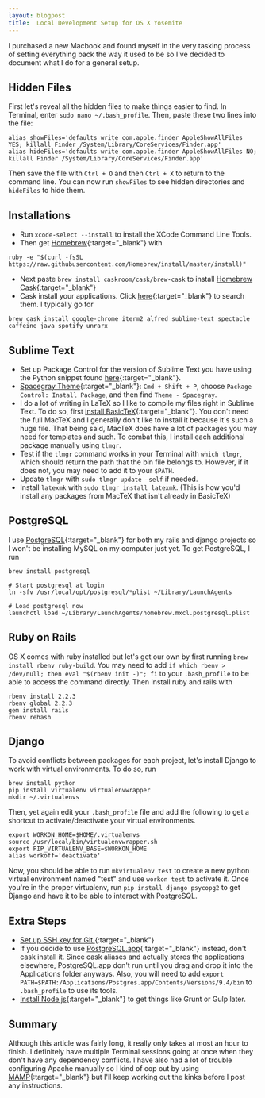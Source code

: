 ```yaml
---
layout: blogpost
title:  Local Development Setup for OS X Yosemite
---
```


I purchased a new Macbook and found myself in the very tasking process of setting everything back the way it used to be so I've decided to document what I do for a general setup.

## Hidden Files
First let's reveal all the hidden files to make things easier to find. In Terminal, enter `sudo nano ~/.bash_profile`. Then, paste these two lines into the file:

``` shell
alias showFiles='defaults write com.apple.finder AppleShowAllFiles YES; killall Finder /System/Library/CoreServices/Finder.app'
alias hideFiles='defaults write com.apple.finder AppleShowAllFiles NO; killall Finder /System/Library/CoreServices/Finder.app'
```

Then save the file with `Ctrl + O` and then `Ctrl + X` to return to the command line. You can now run `showFiles` to see hidden directories and `hideFiles` to hide them.

## Installations
- Run `xcode-select --install` to install the XCode Command Line Tools.
- Then get [Homebrew][homebrew]{:target="_blank"} with

``` shell
ruby -e "$(curl -fsSL https://raw.githubusercontent.com/Homebrew/install/master/install)"
```

- Next paste `brew install caskroom/cask/brew-cask` to install [Homebrew Cask][cask]{:target="_blank"}
- Cask install your applications. Click [here][cask-search]{:target="_blank"} to search them. I typically go for

``` shell
brew cask install google-chrome iterm2 alfred sublime-text spectacle caffeine java spotify unrarx
```

## Sublime Text
- Set up Package Control for the version of Sublime Text you have using the Python snippet found [here][package-control]{:target="_blank"}.
- [Spacegray Theme][spacegray]{:target="_blank"}: `Cmd + Shift + P`, choose `Package Control: Install Package`, and then find `Theme - Spacegray`.
- I do a lot of writing in LaTeX so I like to compile my files right in Sublime Text. To do so, first [install BasicTeX][basictex]{:target="_blank"}. You don't need the full MacTeX and I generally don't like to install it because it's such a huge file. That being said, MacTeX does have a lot of packages you may need for templates and such. To combat this, I install each additional package manually using `tlmgr`.
- Test if the `tlmgr` command works in your Terminal with `which tlmgr`, which should return the path that the bin file belongs to. However, if it does not, you may need to add it to your `$PATH`.
- Update `tlmgr` with `sudo tlmgr update —self` if needed.
- Install `latexmk` with `sudo tlmgr install latexmk`. (This is how you'd install any packages from MacTeX that isn't already in BasicTeX)

## PostgreSQL
I use [PostgreSQL][postgresql]{:target="_blank"} for both my rails and django projects so I won't be installing MySQL on my computer just yet. To get PostgreSQL, I run

``` shell
brew install postgresql

# Start postgresql at login
ln -sfv /usr/local/opt/postgresql/*plist ~/Library/LaunchAgents

# Load postgresql now
launchctl load ~/Library/LaunchAgents/homebrew.mxcl.postgresql.plist
```

## Ruby on Rails
OS X comes with ruby installed but let's get our own by first running `brew install rbenv ruby-build`. You may need to add `if which rbenv > /dev/null; then eval "$(rbenv init -)"; fi` to your `.bash_profile` to be able to access the command directly. Then install ruby and rails with

``` shell
rbenv install 2.2.3
rbenv global 2.2.3
gem install rails
rbenv rehash
```

## Django
To avoid conflicts between packages for each project, let's install Django to work with virtual environments. To do so, run

``` shell
brew install python
pip install virtualenv virtualenvwrapper
mkdir ~/.virtualenvs
```

Then, yet again edit your `.bash_profile` file and add the following to get a shortcut to activate/deactivate your virtual environments.

``` shell
export WORKON_HOME=$HOME/.virtualenvs
source /usr/local/bin/virtualenvwrapper.sh
export PIP_VIRTUALENV_BASE=$WORKON_HOME
alias workoff='deactivate'
```

Now, you should be able to run `mkvirtualenv test` to create a new python virtual environment named "test" and use `workon test` to activate it. Once you're in the proper virtualenv, run `pip install django psycopg2` to get Django and have it to be able to interact with PostgreSQL.

## Extra Steps
- [Set up SSH key for Git.][git-ssh]{:target="_blank"}
- If you decide to use [PostgreSQL.app][postgresql-app]{:target="_blank"} instead, don't cask install it. Since cask aliases and actually stores the applications elsewhere, PostgreSQL.app don't run until you drag and drop it into the Applications folder anyways. Also, you will need to add `export PATH=$PATH:/Applications/Postgres.app/Contents/Versions/9.4/bin` to `.bash_profile` to use its tools.
- [Install Node.js][node]{:target="_blank"} to get things like Grunt or Gulp later.

## Summary
Although this article was fairly long, it really only takes at most an hour to finish. I definitely have multiple Terminal sessions going at once when they don't have any dependency conflicts. I have also had a lot of trouble  configuring Apache manually so I kind of cop out by using [MAMP][mamp]{:target="_blank"} but I'll keep working out the kinks before I post any instructions.

[homebrew]: http://brew.sh/
[cask]: http://caskroom.io/
[cask-search]: http://caskroom.io/search
[package-control]: https://packagecontrol.io/installation#st2
[spacegray]: http://kkga.github.io/spacegray/
[basictex]: https://tug.org/mactex/morepackages.html
[postgresql]: http://www.postgresql.org/
[postgresql-app]: http://postgresapp.com/
[node]: https://nodejs.org/en/
[git-ssh]: https://help.github.com/articles/generating-ssh-keys/
[mamp]: https://www.mamp.info/